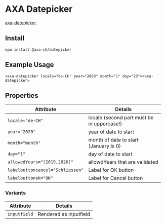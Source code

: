 # AXA Datepicker

[axa-datepicker](https://github.com/axa-ch/patterns-library/blob/develop-v2/src/components/20-molecules/datepicker/README.md).

## Install

`npm install @axa-ch/datepicker`

## Example Usage

`<axa-datepicker locale="de-CH" year="2020" month="1" day="20"><axa-datepicker>`

## Properties

| Attribute                        | Details                                    |
| -------------------------------- | ------------------------------------------ |
| `locale="de-CH"`                 | locale (second part must be in uppercase!) |
| `year="2020"`                    | year of date to start                      |
| `month="month"`                  | month of date to start (January is 0)      |
| `day="1"`                        | day of date to start                       |
| `allowedYears="[2019,2020]"`     | allowdYears that are validated             |
| `labelbuttoncancel="Schliessen"` | Label for OK button                        |
| `labelbuttonok="OK"`             | Label for Cancel button                    |

### Variants

| Attribute    | Details                |
| ------------ | ---------------------- |
| `inputfield` | Rendered as inputfield |
